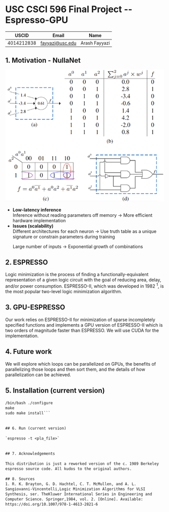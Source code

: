 
#  USC CSCI 596 Final Project -- Espresso-GPU

| USCID      | Email            | Name        |
| ---------- | ---------------- | ----------- |
| 4014212838 |  fayyazi@usc.edu |Arash Fayyazi|


## 1. Motivation - NullaNet
<img src="Images/nullanet.png" style="width:200; height:200;" />

<ul>
<li><b>Low-latency inference</b><br>
Inference without reading parameters off memory &#8594; More efficient hardware implementation</li>

<li><b>Issues (scalability)</b><br>
Different architectures for each neuron &#8594; Use truth table as a unique signature or constrain parameters during training

Large number of inputs &#8594; Exponential growth of combinations</li>
</ul>


## 2. ESPRESSO
Logic minimization is the process of finding a functionally-equivalent representation of a given logic circuit with the goal of reducing area, delay, and/or power consumption. ESPRESSO-II, which was developed in 1982 <sup>1</sup>, is the most popular two-level logic minimization algorithm.


## 3. GPU-ESPRESSO
Our work relies on ESPRESSO-II for minimization of sparse incompletely specified functions and implements a GPU version of ESPRESSO-II which is two orders of magnitude faster than ESPRESSO. We will use CUDA for the implementation.


## 4. Future work
We will explore which loops can be parallelized on GPUs, the benefits of parallelizing those loops and then sort them, and the details of how parallelization can be achieved.


## 5. Installation (current version)
```chmod +x configure
/bin/bash ./configure
make
sudo make install```


## 6. Run (current version)

`espresso -t <pla_file>`


## 7. Acknowledgements

This distribution is just a reworked version of the c. 1989 Berkeley espresso source code. All kudos to the original authors.

## 8. Sources
1. R. K. Brayton, G. D. Hachtel, C. T. McMullen, and A. L. Sangiovanni-Vincentelli,Logic Minimization Algorithms for VLSI Synthesis, ser. TheKluwer International Series in Engineering and Computer Science. Springer,1984, vol. 2. [Online]. Available: https://doi.org/10.1007/978-1-4613-2821-6




